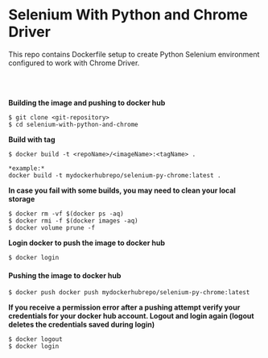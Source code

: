 # Selenium With Python and Chrome Driver

This repo contains Dockerfile setup to create Python Selenium environment configured to work with Chrome Driver.

<br></br>

**Building the image and pushing to docker hub**
```
$ git clone <git-repository>
$ cd selenium-with-python-and-chrome
```
  
**Build with tag**
```  
$ docker build -t <repoName>/<imageName>:<tagName> .

*example:*  
docker build -t mydockerhubrepo/selenium-py-chrome:latest .
```

**In case you fail with some builds, you may need to clean your local storage**
```
$ docker rm -vf $(docker ps -aq)
$ docker rmi -f $(docker images -aq)
$ docker volume prune -f
```


**Login docker to push the image to docker hub**  
```
$ docker login
```
#### Pushing the image to docker hub
```
$ docker push docker push mydockerhubrepo/selenium-py-chrome:latest
```
  
**If you receive a permission error after a pushing attempt verify your credentials for your docker hub account. 
Logout and login again (logout deletes the credentials saved during login)** 
```  
$ docker logout
$ docker login
```
